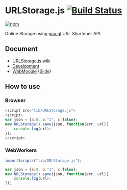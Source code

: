 # URLStorage.js [![Build Status](https://api.travis-ci.org/legokichi/URLStorage.js.png)](http://travis-ci.org/legokichi/URLStorage.js)

[![npm](https://nodei.co/npm/legokichi.urlstorage.js.png?downloads=true&stars=true)](https://nodei.co/npm/legokichi.urlstorage.js/)

Online Storage using [goo.gl](http://goo.gl/) URL Shortener API.

## Document

- [URLStorage.js wiki](https://github.com/legokichi/URLStorage.js/wiki/URLStorage)
- [Development](https://github.com/uupaa/WebModule/wiki/Development)
- [WebModule](https://github.com/uupaa/WebModule) ([Slide](http://uupaa.github.io/Slide/slide/WebModule/index.html))


## How to use

### Browser

```js
<script src="lib/URLStorage.js">
<script>
var json = {a:0, b:"1", c:false};
new URLStorage().save(json, function(err, url){
    console.log(url);
});
</script>
```

### WebWorkers

```js
importScripts("lib/URLStorage.js");

var json = {a:0, b:"1", c:false};
new URLStorage().save(json, function(err, url){
    console.log(url);
});
```

